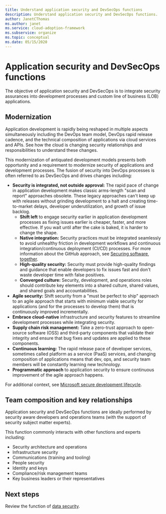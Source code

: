 ```yaml
---
title: Understand application security and DevSecOps functions
description: Understand application security and DevSecOps functions.
author: JanetCThomas
ms.author: janet
ms.service: cloud-adoption-framework
ms.subservice: organize
ms.topic: conceptual
ms.date: 05/15/2020
---
```


# Application security and DevSecOps functions

The objective of application security and DevSecOps is to integrate security assurances into development processes and custom line of business (LOB) applications.

## Modernization

Application development is rapidly being reshaped in multiple aspects simultaneously including the DevOps team model, DevOps rapid release cadence, and the technical composition of applications via cloud services and APIs. See how the cloud is changing security relationships and responsibilities to understand these changes.

This modernization of antiquated development models presents both opportunity and a requirement to modernize security of applications and development processes. The fusion of security into DevOps processes is often referred to as DevSecOps and drives changes including:

<!-- TODO: Link needed below? -->

- **Security is integrated, not outside approval:** The rapid pace of change in application development makes classic arms-length "scan and report" approaches obsolete. These legacy approaches can't keep up with releases without grinding development to a halt and creating time-to-market delays, developer underutilization, and growth of issue backlog.
  - **Shift left** to engage security earlier in application development processes as fixing issues earlier is cheaper, faster, and more effective. If you wait until after the cake is baked, it is harder to change the shape.
  - **Native integration:** Security practices must be integrated seamlessly to avoid unhealthy friction in development workflows and continuous integration/continuous deployment (CI/CD) processes. For more information about the GitHub approach, see [Securing software, together](https://github.blog/2019-09-18-securing-software-together).
  - **High-quality security:** Security must provide high-quality findings and guidance that enable developers to fix issues fast and don't waste developer time with false positives.
  - **Converged culture:** Security, development, and operations roles should contribute key elements into a shared culture, shared values, and shared goals and accountabilities.
- **Agile security:** Shift security from a "must be perfect to ship" approach to an agile approach that starts with minimum viable security for applications (and for the processes to develop them) that is continuously improved incrementally.
- **Embrace cloud-native** infrastructure and security features to streamline development processes while integrating security.
- **Supply chain risk management:** Take a zero-trust approach to open-source software (OSS) and third-party components that validate their integrity and ensure that bug fixes and updates are applied to these components.
- **Continuous learning:** The rapid release pace of developer services, sometimes called platform as a service (PaaS) services, and changing composition of applications means that dev, ops, and security team members will be constantly learning new technology.
- **Programmatic approach** to application security to ensure continuous improvement of the agile approach happens.

For additional context, see [Microsoft secure development lifecycle](https://www.microsoft.com/sdl).

## Team composition and key relationships

Application security and DevSecOps functions are ideally performed by security aware developers and operations teams (with the support of security subject matter experts).

This function commonly interacts with other functions and experts including:

- Security architecture and operations
- Infrastructure security
- Communications (training and tooling)
- People security
- Identity and keys
- Compliance/risk management teams
- Key business leaders or their representatives

## Next steps

Review the function of [data security](./cloud-security-data-security.md).
